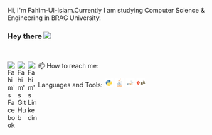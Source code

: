 Hi, I'm Fahim-Ul-Islam.Currently I am studying Computer Science & Engineering in BRAC University. 

### Hey there    <img src="https://media.giphy.com/media/hvRJCLFzcasrR4ia7z/giphy.gif" width="25px">
<br>

📫 How to reach me: 
<a href="https://www.facebook.com/tantrik.fahim/">
  <img align="left" alt="Fahim's Facebook" width="23px" src="https://raw.githubusercontent.com/peterthehan/peterthehan/master/assets/facebook.svg" />
</a>
<a href="https://github.com/Fahim-ok">
  <img align="left" alt="Fahim's GitHub" width="23px" src="https://raw.githubusercontent.com/peterthehan/peterthehan/master/assets/github.svg" />
</a>
<a href="www.linkedin.com/in/fahim-ul-islam-99707b214">
  <img align="left" alt="Fahim's Linkedin" width="23px" src="https://raw.githubusercontent.com/peterthehan/peterthehan/master/assets/linkedin.svg" />
</a>


Languages and Tools:
<code><img height="20" src="https://raw.githubusercontent.com/github/explore/80688e429a7d4ef2fca1e82350fe8e3517d3494d/topics/python/python.png"></code>
<code><img height="20" src="https://raw.githubusercontent.com/github/explore/80688e429a7d4ef2fca1e82350fe8e3517d3494d/topics/java/java.png"></code>
<code><img height="20" src="https://raw.githubusercontent.com/github/explore/80688e429a7d4ef2fca1e82350fe8e3517d3494d/topics/mysql/mysql.png"></code>
<code><img height="20" src="https://raw.githubusercontent.com/github/explore/80688e429a7d4ef2fca1e82350fe8e3517d3494d/topics/git/git.png"></code>